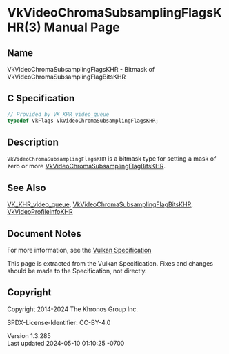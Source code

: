 # VkVideoChromaSubsamplingFlagsKHR(3) Manual Page

## Name

VkVideoChromaSubsamplingFlagsKHR - Bitmask of
VkVideoChromaSubsamplingFlagBitsKHR



## <a href="#_c_specification" class="anchor"></a>C Specification

``` c
// Provided by VK_KHR_video_queue
typedef VkFlags VkVideoChromaSubsamplingFlagsKHR;
```

## <a href="#_description" class="anchor"></a>Description

`VkVideoChromaSubsamplingFlagsKHR` is a bitmask type for setting a mask
of zero or more
[VkVideoChromaSubsamplingFlagBitsKHR](https://registry.khronos.org/vulkan/specs/1.3-extensions/man/html/VkVideoChromaSubsamplingFlagBitsKHR.html).

## <a href="#_see_also" class="anchor"></a>See Also

[VK_KHR_video_queue](https://registry.khronos.org/vulkan/specs/1.3-extensions/man/html/VK_KHR_video_queue.html),
[VkVideoChromaSubsamplingFlagBitsKHR](https://registry.khronos.org/vulkan/specs/1.3-extensions/man/html/VkVideoChromaSubsamplingFlagBitsKHR.html),
[VkVideoProfileInfoKHR](https://registry.khronos.org/vulkan/specs/1.3-extensions/man/html/VkVideoProfileInfoKHR.html)

## <a href="#_document_notes" class="anchor"></a>Document Notes

For more information, see the <a
href="https://registry.khronos.org/vulkan/specs/1.3-extensions/html/vkspec.html#VkVideoChromaSubsamplingFlagsKHR"
target="_blank" rel="noopener">Vulkan Specification</a>

This page is extracted from the Vulkan Specification. Fixes and changes
should be made to the Specification, not directly.

## <a href="#_copyright" class="anchor"></a>Copyright

Copyright 2014-2024 The Khronos Group Inc.

SPDX-License-Identifier: CC-BY-4.0

Version 1.3.285  
Last updated 2024-05-10 01:10:25 -0700
